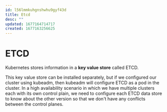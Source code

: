 ```yaml
---
id: l56lmmkuhgnshwhu9gyf43d
title: Etcd
desc: ""
updated: 1677164714717
created: 1677163256625
---
```


# ETCD

Kubernetes stores information in a **key value store** called ETCD.

This key value store can be installed separately, but if we configured our cluster using kubeadm, then kubeadm will configure ETCD as a pod in the cluster. In a high availability scenario in which we have multiple clusters each with its own control plain, we need to configure each ETCD data store to know about the other version so that we don't have any conflicts between the control planes.
